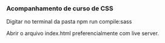 
### Acompanhamento de curso de CSS


Digitar no terminal da pasta npm run compile:sass

Abrir o arquivo index.html preferencialmente com live server. 
















